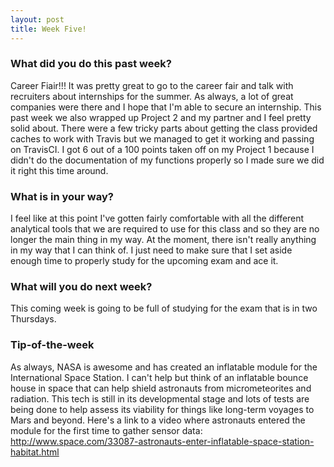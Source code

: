 ```yaml
---
layout: post
title: Week Five!
---
```


### What did you do this past week?
Career Fiair!!! It was pretty great to go to the career fair and talk with recruiters about internships for the summer. As always, a lot of great companies were there and I hope that I'm able to secure an internship. This past week we also wrapped up Project 2 and my partner and I feel pretty solid about. There were a few tricky parts about getting the class provided caches to work with Travis but we managed to get it working and passing on TravisCI. I got 6 out of a 100 points taken off on my Project 1 because I didn't do the documentation of my functions properly so I made sure we did it right this time around.

### What is in your way?
I feel like at this point I've gotten fairly comfortable with all the different analytical tools that we are required to use for this class and so they are no longer the main thing in my way. At the moment, there isn't really anything in my way that I can think of. I just need to make sure that I set aside enough time to properly study for the upcoming exam and ace it.

### What will you do next week?
This coming week is going to be full of studying for the exam that is in two Thursdays.

### Tip-of-the-week
As always, NASA is awesome and has created an inflatable module for the International Space Station. I can't help but think of an inflatable bounce house
 in space that can help shield astronauts from micrometeorites and radiation. This tech is still in its developmental stage and lots of tests
 are being done to help assess its viability for things like long-term voyages to Mars and beyond. Here's a link to a video where astronauts entered the module
 for the first time to gather sensor data: http://www.space.com/33087-astronauts-enter-inflatable-space-station-habitat.html


